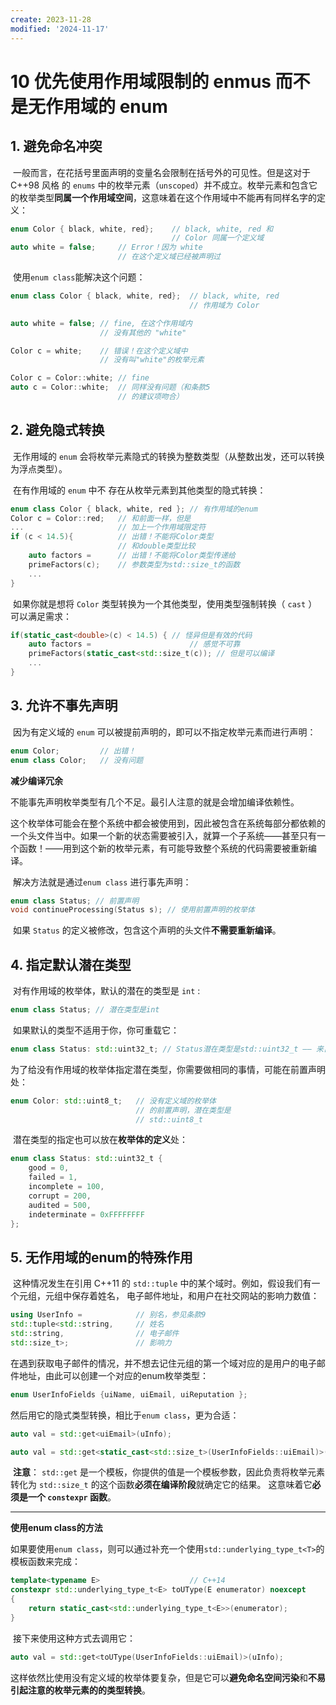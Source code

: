 ```yaml
---
create: 2023-11-28
modified: '2024-11-17'
---
```


# 10 优先使用作用域限制的 enmus 而不是无作用域的 enum

## 1. 避免命名冲突

​	一般而言，在花括号里面声明的变量名会限制在括号外的可见性。但是这对于 C++98 风格 的 `enums` 中的枚举元素（`unscoped`）并不成立。枚举元素和包含它的枚举类型**同属一个作用域空间**，这意味着在这个作用域中不能再有同样名字的定义：

```C++
enum Color { black, white, red}; 	// black, white, red 和
									// Color 同属一个定义域
auto white = false; 	// Error！因为 white
						// 在这个定义域已经被声明过
```

​	使用`enum class`能解决这个问题：

```C++
enum class Color { black, white, red}; 	// black, white, red
										// 作用域为 Color

auto white = false; // fine, 在这个作用域内
					// 没有其他的 "white"

Color c = white; 	// 错误！在这个定义域中
					// 没有叫"white"的枚举元素

Color c = Color::white; // fine
auto c = Color::white; 	// 同样没有问题（和条款5
						// 的建议项吻合）
```

## 2. 避免隐式转换

​	无作用域的 `enum` 会将枚举元素隐式的转换为整数类型（从整数出发，还可以转换为浮点类型）。

​	在有作用域的 `enum` 中不 存在从枚举元素到其他类型的隐式转换：

```C++
enum class Color { black, white, red }; // 有作用域的enum
Color c = Color::red; 	// 和前面一样，但是
... 					// 加上一个作用域限定符
if (c < 14.5){ 			// 出错！不能将Color类型
						// 和double类型比较
    auto factors = 		// 出错！不能将Color类型传递给
    primeFactors(c); 	// 参数类型为std::size_t的函数
    ...
}
```

​	如果你就是想将 `Color` 类型转换为一个其他类型，使用类型强制转换（ `cast` ）可以满足需求：

```C++
if(static_cast<double>(c) < 14.5) { // 怪异但是有效的代码
    auto factors = 						// 感觉不可靠
    primeFactors(static_cast<std::size_t(c)); // 但是可以编译
    ...
}
```

## 3. 允许不事先声明

​	因为有定义域的 `enum` 可以被提前声明的，即可以不指定枚举元素而进行声明：

```C++
enum Color; 		// 出错！
enum class Color; 	// 没有问题
```

**减少编译冗余**

​	不能事先声明枚举类型有几个不足。最引人注意的就是会增加编译依赖性。

​	这个枚举体可能会在整个系统中都会被使用到，因此被包含在系统每部分都依赖的一个头文件当中。如果一个新的状态需要被引入，就算一个子系统——甚至只有一个函数！——用到这个新的枚举元素，有可能导致整个系统的代码需要被重新编译。

​	解决方法就是通过`enum class` 进行事先声明：

```C++
enum class Status; // 前置声明
void continueProcessing(Status s); // 使用前置声明的枚举体
```

​	如果 `Status` 的定义被修改，包含这个声明的头文件**不需要重新编译**。

## 4. 指定默认潜在类型

​	对有作用域的枚举体，默认的潜在的类型是 `int` :

```C++
enum class Status; // 潜在类型是int
```

​	如果默认的类型不适用于你，你可重载它：

```C++
enum class Status: std::uint32_t; // Status潜在类型是std::uint32_t —— 来自<cstdint>
```

​	为了给没有作用域的枚举体指定潜在类型，你需要做相同的事情，可能在前置声明处：

```C++
enum Color: std::uint8_t; 	// 没有定义域的枚举体
                            // 的前置声明，潜在类型是
                            // std::uint8_t
```

​	潜在类型的指定也可以放在**枚举体的定义**处：

```C++
enum class Status: std::uint32_t { 
    good = 0,
    failed = 1,
    incomplete = 100,
    corrupt = 200,
    audited = 500,
    indeterminate = 0xFFFFFFFF
};
```

## 5. 无作用域的enum的特殊作用

​	这种情况发生在引用 C++11 的 `std::tuple` 中的某个域时。例如，假设我们有一个元组，元组中保存着姓名， 电子邮件地址，和用户在社交网站的影响力数值：

```C++
using UserInfo = 			// 别名，参见条款9
std::tuple<std::string, 	// 姓名
std::string, 				// 电子邮件
std::size_t>; 				// 影响力
```

​	在遇到获取电子邮件的情况，并不想去记住元组的第一个域对应的是用户的电子邮件地址，由此可以创建一个对应的enum枚举类型：

```C++
enum UserInfoFields {uiName, uiEmail, uiReputation };
```

​	然后用它的隐式类型转换，相比于`enum class`，更为合适：

```C++
auto val = std::get<uiEmail>(uInfo); 

auto val = std::get<static_cast<std::size_t>(UserInfoFields::uiEmail)>(uInfo);
```

​	**注意**： `std::get` 是一个模板，你提供的值是一个模板参数，因此负责将枚举元素转化为 `std::size_t` 的这个函数**必须在编译阶段**就确定它的结果。 这意味着它**必须是一个 `constexpr` 函数**。

---

**使用enum class的方法**

​	如果要使用`enum class`，则可以通过补充一个使用`std::underlying_type_t<T>`的模板函数来完成：

```C++
template<typename E> 					// C++14
constexpr std::underlying_type_t<E> toUType(E enumerator) noexcept
{
	return static_cast<std::underlying_type_t<E>>(enumerator);
}
```

​	接下来使用这种方式去调用它：

```C++
auto val = std::get<toUType(UserInfoFields::uiEmail)>(uInfo);
```

​	这样依然比使用没有定义域的枚举体要复杂，但是它可以**避免命名空间污染**和**不易引起注意的枚举元素的的类型转换**。